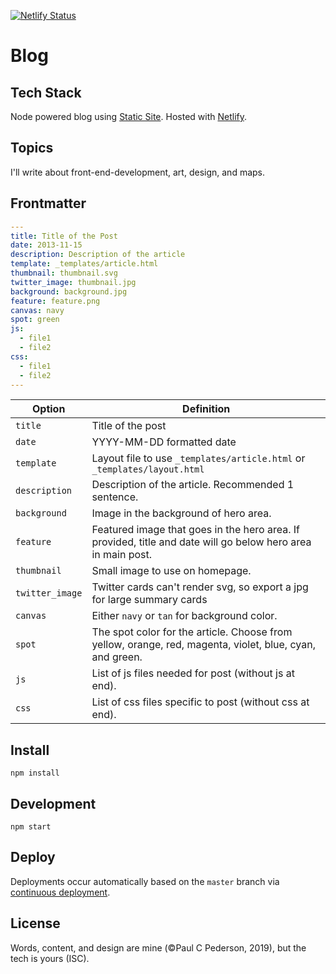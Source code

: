 [![Netlify Status](https://api.netlify.com/api/v1/badges/ee3de9d0-f9c3-4e74-aae7-91962b669860/deploy-status)](https://app.netlify.com/sites/vibrant-jang-9c3641/deploys)

# Blog

## Tech Stack

Node powered blog using [Static Site](https://github.com/paulcpederson/static-site). Hosted with [Netlify](https://www.netlify.com/).

## Topics

I'll write about front-end-development, art, design, and maps.

## Frontmatter

```yaml
---
title: Title of the Post
date: 2013-11-15
description: Description of the article
template: _templates/article.html
thumbnail: thumbnail.svg
twitter_image: thumbnail.jpg
background: background.jpg
feature: feature.png
canvas: navy
spot: green
js:
  - file1
  - file2
css:
  - file1
  - file2
---
```

| Option | Definition |
| ------- | ----------------- |
| `title` | Title of the post |
| `date` | YYYY-MM-DD formatted date |
| `template` | Layout file to use `_templates/article.html` or `_templates/layout.html` |
| `description` | Description of the article. Recommended 1 sentence. |
| `background` | Image in the background of hero area. |
| `feature` | Featured image that goes in the hero area. If provided, title and date will go below hero area in main post. |
| `thumbnail` | Small image to use on homepage. |
| `twitter_image` | Twitter cards can't render svg, so export a jpg for large summary cards |
| `canvas` | Either ```navy``` or ```tan``` for background color. |
| `spot` | The spot color for the article. Choose from yellow, orange, red, magenta, violet, blue, cyan, and green. |
| `js` | List of js files needed for post (without js at end). |
| `css` | List of css files specific to post (without css at end). |

## Install

```
npm install
```

## Development

```
npm start
```

## Deploy

Deployments occur automatically based on the `master` branch via [continuous deployment](https://www.netlify.com/docs/continuous-deployment/).

## License

Words, content, and design are mine (©Paul C Pederson, 2019), but the tech is yours (ISC).
